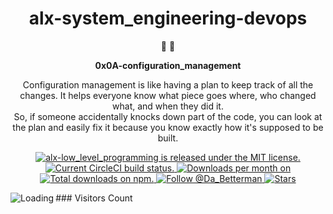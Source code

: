 
<h1 align="center">
 alx-system_engineering-devops
</h1>

<p align="center">
   📄 🚀
</p>

<p align="center">
  <strong>
    0x0A-configuration_management 
  </strong>
</p>

<p align="center">
Configuration management is like having a plan to keep track of all the changes. It helps everyone know what piece goes where, who changed what, and when they did it.<br>
So, if someone accidentally knocks down part of the code, you can look at the plan and easily fix it because you know exactly how it's supposed to be built.
</p>
<p align="center">
  <a href="https://github.com/DaBetterman/alx-low_level_programming/LICENSE">
    <img src="https://img.shields.io/badge/license-MIT-blue.svg" alt="alx-low_level_programming is released under the MIT license." />
  </a>
  
  <a href="https://circleci.com/gh/DaBetterman/alx-low_level_programming">
    <img src="https://circleci.com/gh/gatsbyjs/gatsby.svg?style=shield" alt="Current CircleCI build status." />
  </a>
 
  <a href="https://github.com/DaBetterman/alx-low_level_programming/graphs/traffic">
   <img src="https://img.shields.io/npm/dm/gatsby.svg" alt="Downloads per month on " />
 </a>
  <a href="https://github.com/DaBetterman/alx-low_level_programming/graphs/traffic">
    <img src="https://img.shields.io/npm/dt/gatsby.svg" alt="Total downloads on npm." />
  </a>
  <a href="https://twitter.com/intent/follow?screen_name=Da_Betterman">
    <img src="https://img.shields.io/twitter/follow/Da_Betterman.svg?label=Follow%20@Da_Betterman" alt="Follow @Da_Betterman" />
  </a>
 
 <a href="https://img.shields.io/github/stars/DaBetterman/alx-low_level_programming?style=social">
  <img src="https://img.shields.io/github/stars/DaBetterman/alx-low_level_programming?style=social" alt="Stars" />
 </a>
</p>
### Visitors Count
<img align="left" src = "https://profile-counter.glitch.me/alx-low-level/count.svg" alt ="Loading">
